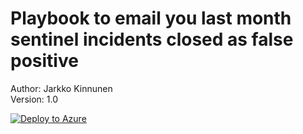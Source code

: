 # Playbook to email you last month sentinel incidents closed as false positive

Author: Jarkko Kinnunen  <br />
Version: 1.0

[![Deploy to Azure](https://aka.ms/deploytoazurebutton)](https://portal.azure.com/#create/Microsoft.Template/uri/https%3A%2F%2Fraw.githubusercontent.com%2FJaekk0%2FSentinel%2Fmain%2FPlaybooks%2Flastmonthincidents-closed-falsepositive%2Fazuredeploy.json)                                                                                                    
       

